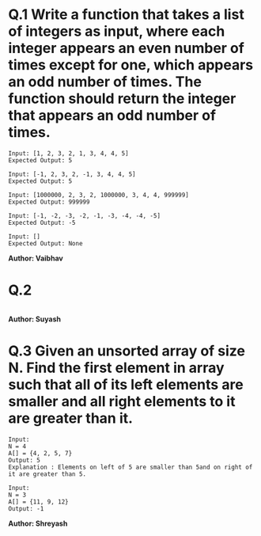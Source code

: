 # Q.1 Write a function that takes a list of integers as input, where each integer appears an even number of times except for one, which appears an odd number of times. The function should return the integer that appears an odd number of times.
```
Input: [1, 2, 3, 2, 1, 3, 4, 4, 5]
Expected Output: 5

Input: [-1, 2, 3, 2, -1, 3, 4, 4, 5]
Expected Output: 5

Input: [1000000, 2, 3, 2, 1000000, 3, 4, 4, 999999]
Expected Output: 999999

Input: [-1, -2, -3, -2, -1, -3, -4, -4, -5]
Expected Output: -5

Input: []
Expected Output: None
```
**Author: Vaibhav**

# Q.2 

```

```
**Author: Suyash**

# Q.3 Given an unsorted array of size N. Find the first element in array such that all of its left elements are smaller and all right elements to it are greater than it.
```
Input:
N = 4
A[] = {4, 2, 5, 7}
Output: 5
Explanation : Elements on left of 5 are smaller than 5and on right of it are greater than 5.

Input:
N = 3
A[] = {11, 9, 12}
Output: -1
```
**Author: Shreyash**

